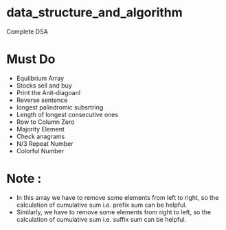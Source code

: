 # data_structure_and_algorithm

Complete DSA

# Must Do

- Equlibrium Array
- Stocks sell and buy
- Print the Anit-diagoanl
- Reverse sentence
- longest palindromic subsrtring
- Length of longest consecutive ones
- Row to Column Zero
- Majority Element
- Check anagrams
- N/3 Repeat Number
- Colorful Number

# Note :

- In this array we have to remove some elements from left to right, so the calculation of cumulative sum i.e. prefix sum can be helpful.
- Similarly, we have to remove some elements from right to left, so the calculation of cumulative sum i.e. suffix sum can be helpful.
